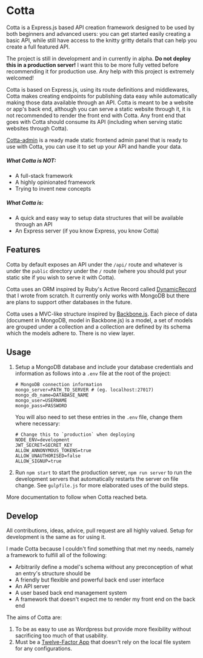 # Cotta

Cotta is a Express.js based API creation framework designed to be used by both beginners and advanced users: you can get started easily creating a basic API, while still have access to the knitty gritty details that can help you create a full featured API.

The project is still in development and in currently in alpha. **Do not deploy this in a production server!** I want this to be more fully vetted before recommending it for production use. Any help with this project is extremely welcomed!

Cotta is based on Express.js, using its route definitions and middlewares, Cotta makes creating endpoints for publishing data easy while automatically making those data available through an API. Cotta is meant to be a website or app's back end, although you can serve a static website through it, it is not recommended to render the front end with Cotta. Any front end that goes with Cotta should consume its API (including when serving static websites through Cotta).

[Cotta-admin](https://github.com/limzykenneth/Cotta-admin) is a ready made static frontend admin panel that is ready to use with Cotta, you can use it to set up your API and handle your data.

##### What Cotta is NOT:
- A full-stack framework
- A highly opinionated framework
- Trying to invent new concepts

##### What Cotta is:
- A quick and easy way to setup data structures that will be available through an API
- An Express server (if you know Express, you know Cotta)

## Features
Cotta by default exposes an API under the `/api/` route and whatever is under the `public` directory under the `/` route (where you should put your static site if you wish to serve it with Cotta).

Cotta uses an ORM inspired by Ruby's Active Record called [DynamicRecord](https://dynamic-record.js.org/) that I wrote from scratch. It currently only works with MongoDB but there are plans to support other databases in the future.

Cotta uses a MVC-like structure inspired by [Backbone.js](https://backbonejs.org/). Each piece of data (document in MongoDB, model in Backbone.js) is a model, a set of models are grouped under a collection and a collection are defined by its schema which the models adhere to. There is no view layer.

## Usage
1. Setup a MongoDB database and include your database credentials and information as follows into a `.env` file at the root of the project:
	```
	# MongoDB connection information
	mongo_server=PATH_TO_SERVER # (eg. localhost:27017)
	mongo_db_name=DATABASE_NAME
	mongo_user=USERNAME
	mongo_pass=PASSWORD
	```

	You will also need to set these entries in the `.env` file, change them where necessary:
	```
	# Change this to `production` when deploying
	NODE_ENV=development
	JWT_SECRET=SECRET_KEY
	ALLOW_ANNONYMOUS_TOKENS=true
	ALLOW_UNAUTHORISED=false
	ALLOW_SIGNUP=true
	```

2. Run `npm start` to start the production server, `npm run server` to run the development servers that automatically restarts the server on file change. See `gulpfile.js` for more elaborated uses of the build steps.

More documentation to follow when Cotta reached beta.

## Develop
All contributions, ideas, advice, pull request are all highly valued. Setup for development is the same as for using it.

I made Cotta because I couldn't find something that met my needs, namely a framework to fulfill all of the following:
- Arbitrarily define a model's schema without any preconception of what an entry's structure should be
- A friendly but flexible and powerful back end user interface
- An API server
- A user based back end management system
- A framework that doesn't expect me to render my front end on the back end

The aims of Cotta are:
1. To be as easy to use as Wordpress but provide more flexibility without sacrificing too much of that usability.
2. Must be a [Twelve-Factor App](https://12factor.net/) that doesn't rely on the local file system for any configurations.